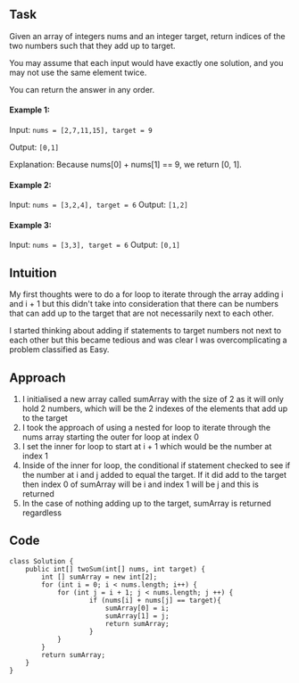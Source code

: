 ## Task
Given an array of integers nums and an integer target, return indices of the two numbers such that they add up to target.

You may assume that each input would have exactly one solution, and you may not use the same element twice.

You can return the answer in any order.

#### Example 1:
Input: ```nums = [2,7,11,15], target = 9```

Output: ```[0,1]```

Explanation: Because nums[0] + nums[1] == 9, we return [0, 1].

#### Example 2:
Input: ```nums = [3,2,4], target = 6```
Output: ```[1,2]```

#### Example 3:
Input: ```nums = [3,3], target = 6```
Output: ```[0,1]```

## Intuition
<!-- Describe your first thoughts on how to solve this problem. -->
My first thoughts were to do a for loop to iterate through the array adding i and i + 1 but this didn't take into consideration that there can be numbers that can add up to the target that are not necessarily next to each other.

I started thinking about adding if statements to target numbers not next to each other but this became tedious and was clear I was overcomplicating a problem classified as Easy. 

## Approach
<!-- Describe your approach to solving the problem. -->
1. I initialised a new array called sumArray with the size of 2 as it will only hold 2 numbers, which will be the 2 indexes of the elements that add up to the target 
2. I took the approach of using a nested for loop to iterate through the nums array starting the outer for loop at index 0
3. I set the inner for loop to start at i + 1 which would be the number at index 1
4. Inside of the inner for loop, the conditional if statement checked to see if the number at i and j added to equal the target. If it did add to the target then index 0 of sumArray will be i and index 1 will be j and this is returned
5. In the case of nothing adding up to the target, sumArray is returned regardless 

## Code
```
class Solution {
    public int[] twoSum(int[] nums, int target) {
        int [] sumArray = new int[2];
        for (int i = 0; i < nums.length; i++) {
            for (int j = i + 1; j < nums.length; j ++) {
                    if (nums[i] + nums[j] == target){
                        sumArray[0] = i;
                        sumArray[1] = j;
                        return sumArray;
                    }
            }
        }
        return sumArray;
    }
}
```
